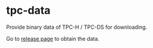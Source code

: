 # tpc-data
Provide binary data of TPC-H / TPC-DS for downloading.

Go to [release page](https://github.com/zhztheplayer/tpc-data/releases) to obtain the data.
